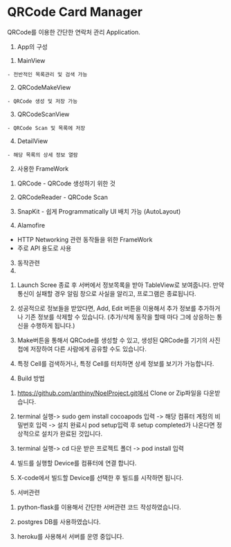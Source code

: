 # QRCode Card Manager
QRCode를 이용한 간단한 연락처 관리 Application.

1. App의 구성
  
  1) MainView
    
    - 전반적인 목록관리 및 검색 가능
  
  2) QRCodeMakeView
  
    - QRCode 생성 및 저장 가능
  
  3) QRCodeScanView
  
    - QRCode Scan 및 목록에 저장
  
  4) DetailView
  
    - 해당 목록의 상세 정보 열람
    
2. 사용한 FrameWork
  
  1) QRCode
    - QRCode 생성하기 위한 것
  
  2) QRCodeReader
    - QRCode Scan
  
  3) SnapKit
    - 쉽게 Programmatically UI 배치 가능 (AutoLayout)
  
  4) Alamofire
   - HTTP Networking 관련 동작들을 위한 FrameWork
   - 주로 API 용도로 사용
   
3. 동작관련
4. 
  1) Launch Scree 종료 후 서버에서 정보목록을 받아 TableView로 보여줍니다. 만약 통신이 실패할 경우 알림 창으로 사실을 알리고, 프로그램은 종료됩니다.
  
  2) 성공적으로 정보들을 받았다면, Add, Edit 버튼을 이용해서 추가 정보를 추가하거나 기존 정보를 삭제할 수 있습니다. (추가/삭제 동작을 할때 마다 그에 상응하는 통신을 수행하게 됩니다.)
  
  3) Make버튼을 통해서 QRCode를 생성할 수 있고, 생성된 QRCode를 기기의 사진첩에 저장하여 다른 사람에게 공유할 수도 있습니다.
  
  4) 특정 Cell를 검색하거나, 특정 Cell를 터치하면 상세 정보를 보기가 가능합니다.
  
4. Build 방법

  1) https://github.com/anthiny/NoelProject.git에서 Clone or Zip파일을 다운받습니다.

  
  2) terminal 실행-> sudo gem install cocoapods 입력 -> 해당 컴퓨터 계정의 비밀번호 입력 -> 설치 완료시 pod setup입력 후 setup completed가 나온다면 정상적으로 설치가 완료된 것입니다.
  
  3) terminal 실행-> cd 다운 받은 프로젝트 폴더 -> pod install 입력
  
  4) 빌드를 실행할 Device를 컴퓨터에 연결 합니다.
  
  5) X-code에서 빌드할 Device를 선택한 후 빌드를 시작하면 됩니다.
  
5. 서버관련

  1) python-flask를 이용해서 간단한 서버관련 코드 작성하였습니다.
  
  2) postgres DB를 사용하였습니다.
  
  3) heroku를 사용해서 서버를 운영 중입니다.
